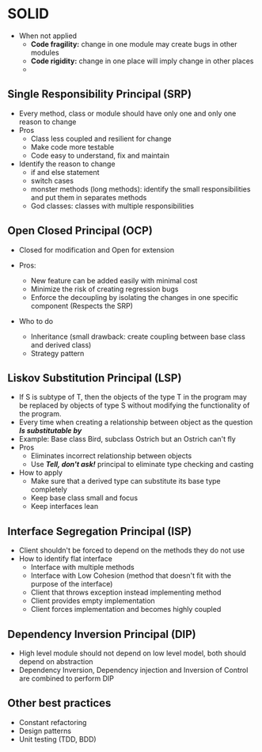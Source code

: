 # SOLID

- When not applied
    - **Code fragility:** change in one module may create bugs in other modules
    - **Code rigidity:** change in one place will imply change in other places
    - 
## Single Responsibility Principal (SRP)

- Every method, class or module should have only one and only one reason to change
- Pros
  - Class less coupled and resilient for change 
  - Make code more testable
  - Code easy to understand, fix and maintain 
- Identify the reason to change
  - if and else statement
  - switch cases 
  - monster methods (long methods): identify the small responsibilities and put them in separates methods
  - God classes: classes with multiple responsibilities

## Open Closed Principal (OCP) 

- Closed for modification and Open for extension
- Pros:
  - New feature can be added easily with minimal cost 
  - Minimize the risk of creating regression bugs 
  - Enforce the decoupling by isolating the changes in one specific component (Respects the SRP)

- Who to do
  - Inheritance (small drawback: create coupling between base class and derived class)
  - Strategy pattern 

## Liskov Substitution Principal (LSP)

- If S is subtype of T, then the objects of the type T in the program may be replaced by objects of type S
without modifying the functionality of the program.   
- Every time when creating a relationship between object as the question ***Is substitutable by***
- Example: Base class Bird, subclass Ostrich but an Ostrich can't fly 
- Pros
  - Eliminates incorrect relationship between objects 
  - Use ***Tell, don't ask!*** principal to eliminate type checking and casting
- How to apply
  - Make sure that a derived type can substitute its base type completely
  - Keep base class small and focus 
  - Keep interfaces lean 

## Interface Segregation Principal (ISP)
- Client shouldn't be forced to depend on the methods they do not use
- How to identify flat interface
  - Interface with multiple methods
  - Interface with Low Cohesion (method that doesn't fit with the purpose of the interface)
  - Client that throws exception instead implementing method 
  - Client provides empty implementation 
  - Client forces implementation and becomes highly coupled

## Dependency Inversion Principal (DIP)

- High level module should not depend on low level model, both should depend on abstraction 
- Dependency Inversion, Dependency injection and Inversion of Control are combined to perform DIP 

## Other best practices

- Constant refactoring 
- Design patterns 
- Unit testing (TDD, BDD) 